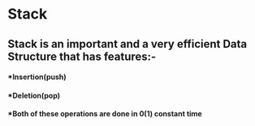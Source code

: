 # Stack

## Stack is an important and a very efficient Data Structure that has features:-
 #### *Insertion(push)
 #### *Deletion(pop)
 #### *Both of these operations are done in 0(1) constant time
